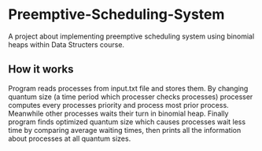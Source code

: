 # Preemptive-Scheduling-System
A project about implementing preemptive scheduling system using binomial heaps within Data Structers course.

## How it works
Program reads processes from input.txt file and stores them. By changing quantum size (a time period which processer checks processes) processer computes every processes priority and process most prior process. Meanwhile other processes waits their turn in binomial heap. Finally program finds optimized quantum size which causes processes wait less time by comparing average waiting times, then prints all the information about processes at all quantum sizes.  
